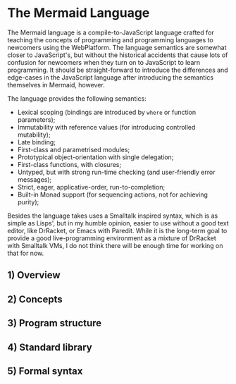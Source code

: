 The Mermaid Language
====================

The Mermaid language is a compile-to-JavaScript language crafted for teaching
the concepts of programming and programming languages to newcomers using the
WebPlatform. The language semantics are somewhat closer to JavaScript's, but
without the historical accidents that cause lots of confusion for newcomers
when they turn on to JavaScript to learn programming. It should be straight-forward
to introduce the differences and edge-cases in the JavaScript language after
introducing the semantics themselves in Mermaid, however.

The language provides the following semantics:


 *  Lexical scoping (bindings are introduced by `where` or function parameters);
 *  Immutability with reference values (for introducing controlled mutability);
 *  Late binding;
 *  First-class and parametrised modules;
 *  Prototypical object-orientation with single delegation;
 *  First-class functions, with closures;
 *  Untyped, but with strong run-time checking (and user-friendly error messages);
 *  Strict, eager, applicative-order, run-to-completion;
 *  Built-in Monad support (for sequencing actions, not for achieving purity);
 
Besides the language takes uses a Smalltalk inspired syntax, which is as simple
as Lisps', but in my humble opinion, easier to use without a good text editor,
like DrRacket, or Emacs with Paredit. While it is the long-term goal to provide
a good live-programming environment as a mixture of DrRacket with Smalltalk VMs,
I do not think there will be enough time for working on that for now.


## 1) Overview
## 2) Concepts
## 3) Program structure
## 4) Standard library
## 5) Formal syntax

